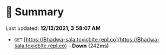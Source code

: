 # 📖 Summary
Last updated: **12/13/2021, 3:58:07 AM**

- `GET` [https://Bhadwa-sala.toxicblte.repl.co](https://Bhadwa-sala.toxicblte.repl.co) - **Down** (242ms)
